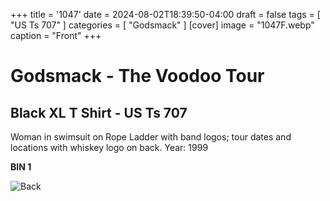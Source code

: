 +++
title = '1047'
date = 2024-08-02T18:39:50-04:00
draft = false
tags = [ "US Ts 707" ]
categories = [ "Godsmack" ]
[cover]
image = "1047F.webp"
caption = "Front"
+++
# Godsmack - The Voodoo Tour
## Black XL T Shirt - US Ts 707

Woman in swimsuit on Rope Ladder with band logos; tour dates and locations with whiskey logo on back. Year: 1999

**BIN 1**

![Back](/1047B.webp)
